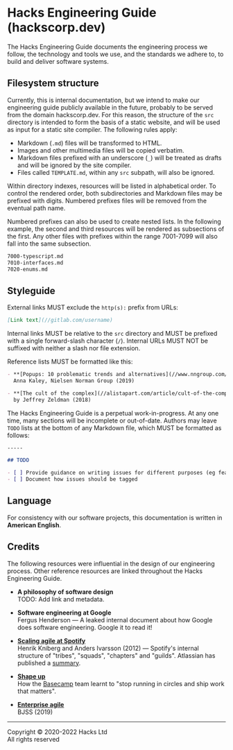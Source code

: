 # Hacks Engineering Guide (hackscorp.dev)

The Hacks Engineering Guide documents the engineering process we follow, the technology and tools we use, and the standards we adhere to, to build and deliver software systems.

## Filesystem structure

Currently, this is internal documentation, but we intend to make our engineering guide publicly available in the future, probably to be served from the domain hackscorp.dev. For this reason, the structure of the `src` directory is intended to form the basis of a static website, and will be used as input for a static site compiler. The following rules apply:

- Markdown (`.md`) files will be transformed to HTML.
- Images and other multimedia files will be copied verbatim.
- Markdown files prefixed with an underscore (`_`) will be treated as drafts and will be ignored by the site compiler.
- Files called `TEMPLATE.md`, within any `src` subpath, will also be ignored.

Within directory indexes, resources will be listed in alphabetical order. To control the rendered order, both subdirectories and Markdown files may be prefixed with digits. Numbered prefixes files will be removed from the eventual path name.

Numbered prefixes can also be used to create nested lists. In the following example, the second and third resources will be rendered as subsections of the first. Any other files with prefixes within the range 7001-7099 will also fall into the same subsection.

```txt
7000-typescript.md
7010-interfaces.md
7020-enums.md
```

## Styleguide

External links MUST exclude the `http(s):` prefix from URLs:

```md
[Link text](//gitlab.com/username)
```

Internal links MUST be relative to the `src` directory and MUST be prefixed with a single forward-slash character (`/`). Internal URLs MUST NOT be suffixed with neither a slash nor file extension.

Reference lists MUST be formatted like this:

```md
- **[Popups: 10 problematic trends and alternatives](//www.nngroup.com/articles/popups/)** \
  Anna Kaley, Nielsen Norman Group (2019)

- **[The cult of the complex](//alistapart.com/article/cult-of-the-complex/)** \
  by Jeffrey Zeldman (2018)
```

The Hacks Engineering Guide is a perpetual work-in-progress. At any one time, many sections will be incomplete or out-of-date. Authors may leave `TODO` lists at the bottom of any Markdown file, which MUST be formatted as follows:

```md
-----

## TODO

- [ ] Provide guidance on writing issues for different purposes (eg features vs bugs)
- [ ] Document how issues should be tagged
```

## Language

For consistency with our software projects, this documentation is written in **American English**.

## Credits

The following resources were influential in the design of our engineering process. Other reference resources are linked throughout the Hacks Engineering Guide.

- **A philosophy of software design** \
  TODO: Add link and metadata.

- **Software engineering at Google** \
  Fergus Henderson — A leaked internal document about how Google does software engineering. Google it to read it!

- **[Scaling agile at Spotify](//blog.crisp.se/wp-content/uploads/2012/11/SpotifyScaling.pdf)** \
  Henrik Kniberg and Anders Ivarsson (2012) — Spotify's internal structure of "tribes", "squads", "chapters" and "guilds". Atlassian has published a [summary](//www.atlassian.com/agile/agile-at-scale/spotify).

- **[Shape up](//basecamp.com/shapeup)** \
  How the [Basecamp](//basecamp.com/) team learnt to "stop running in circles and ship work that matters".

- **[Enterprise agile](//www.bjss.com/enterprise-agile/)** \
  BJSS (2019)

-----

Copyright © 2020-2022 Hacks Ltd \
All rights reserved

